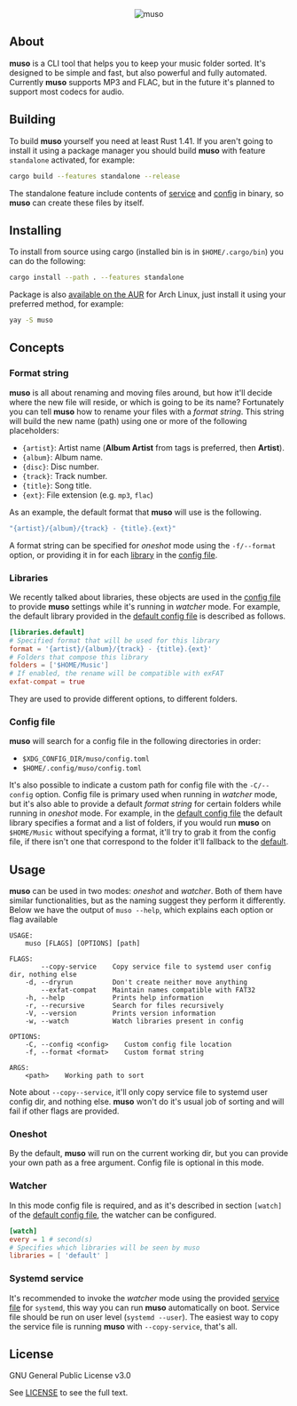 <!--
 Copyright (C) 2020 kevin
 
 This file is part of muso.
 
 muso is free software: you can redistribute it and/or modify
 it under the terms of the GNU General Public License as published by
 the Free Software Foundation, either version 3 of the License, or
 (at your option) any later version.
 
 muso is distributed in the hope that it will be useful,
 but WITHOUT ANY WARRANTY; without even the implied warranty of
 MERCHANTABILITY or FITNESS FOR A PARTICULAR PURPOSE.  See the
 GNU General Public License for more details.
 
 You should have received a copy of the GNU General Public License
 along with muso.  If not, see <http://www.gnu.org/licenses/>.
-->

<p align="center">
    <br>
    <br>
    <image src="logo/muso.png" alt="muso"></image>
</p>

## About

**muso** is a CLI tool that helps you to keep your music folder sorted. It's
designed to be simple and fast, but also powerful and fully automated.
Currently **muso** supports MP3 and FLAC, but in the future it's planned to
support most codecs for audio.

## Building
To build **muso** yourself you need at least Rust 1.41. If you aren't going 
to install it using a package manager you should build **muso** with feature 
`standalone` activated, for example:

```bash
cargo build --features standalone --release
```

The standalone feature include contents of [service](share/muso.service) and 
[config](share/config.toml) in binary, so **muso** can create these files by itself.

## Installing
To install from source using cargo (installed bin is in `$HOME/.cargo/bin`)
you can do the following:

```bash
cargo install --path . --features standalone
```

Package is also [available on the AUR](https://aur.archlinux.org/packages/muso) 
for Arch Linux, just install it using your preferred method, for example:

```bash
yay -S muso
```

## Concepts

### Format string
**muso** is all about renaming and moving files around, but how it'll decide
where the new file will reside, or which is going to be its name? Fortunately
you can tell **muso** how to rename your files with a *format string*. This
string will build the new name (path) using one or more of the following
placeholders:

- `{artist}`: Artist name (**Album Artist** from tags is preferred, then **Artist**).
- `{album}`: Album name.
- `{disc}`: Disc number.
- `{track}`: Track number.
- `{title}`: Song title.
- `{ext}`: File extension (e.g. `mp3`, `flac`)

As an example, the default format that **muso** will use is the following.

```rs
"{artist}/{album}/{track} - {title}.{ext}"
```

A format string can be specified for *oneshot* mode using the `-f/--format`
option, or providing it in for each [library](#libraries) in the [config
file](share/config.toml).

### Libraries
We recently talked about libraries, these objects are used in the [config
file](share/config.toml) to provide **muso** settings while it's running in
*watcher* mode. For example, the default library provided in the [default config file](share/config.toml) is described as follows.

```toml
[libraries.default]
# Specified format that will be used for this library
format = '{artist}/{album}/{track} - {title}.{ext}'
# Folders that compose this library
folders = ['$HOME/Music']
# If enabled, the rename will be compatible with exFAT
exfat-compat = true

```

They are used to provide different options, to different folders. 

### Config file
**muso** will search for a config file in the following directories in order:
- `$XDG_CONFIG_DIR/muso/config.toml`
- `$HOME/.config/muso/config.toml`

It's also possible to indicate a custom path for config file with the
`-C/--config` option. Config file is primary used when running in *watcher*
mode, but it's also able to provide a default *format string* for certain
folders while running in *oneshot* mode. For example, in the [default config
file](share/config.toml) the default library specifies a format and a list of
folders, if you would run **muso** on `$HOME/Music` without specifying a
format, it'll try to grab it from the config file, if there isn't one that
correspond to the folder it'll fallback to the [default](#format-string).

## Usage
**muso** can be used in two modes: *oneshot* and *watcher*. Both of them have 
similar functionalities, but as the naming suggest they perform it differently.
Below we have the output of `muso --help`, which explains each option or flag available

```
USAGE:
    muso [FLAGS] [OPTIONS] [path]

FLAGS:
        --copy-service    Copy service file to systemd user config dir, nothing else
    -d, --dryrun          Don't create neither move anything
        --exfat-compat    Maintain names compatible with FAT32
    -h, --help            Prints help information
    -r, --recursive       Search for files recursively
    -V, --version         Prints version information
    -w, --watch           Watch libraries present in config

OPTIONS:
    -C, --config <config>    Custom config file location
    -f, --format <format>    Custom format string

ARGS:
    <path>    Working path to sort
```

Note about `--copy--service`, it'll only copy service file to systemd user config 
dir, and nothing else. **muso** won't do it's usual job of sorting and will fail
if other flags are provided.

### Oneshot
By the default, **muso** will run on the current working dir, but you can
provide your own path as a free argument. Config file is optional in this mode.

### Watcher
In this mode config file is required, and as it's described in section `[watch]` 
of the [default config file](share/config.toml), the watcher can be configured.

```toml
[watch]
every = 1 # second(s)
# Specifies which libraries will be seen by muso
libraries = [ 'default' ]
```

### Systemd service
It's recommended to invoke the *watcher* mode using the provided [service
file](share/muso.service) for `systemd`, this way you can run **muso**
automatically on boot. Service file should be run on user level (`systemd
--user`). The easiest way to copy the service file is running **muso** with
`--copy-service`, that's all.

## License

GNU General Public License v3.0 

See [LICENSE](LICENSE) to see the full text.